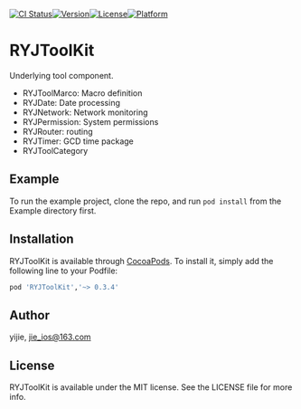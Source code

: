 [![CI Status](https://img.shields.io/travis/developRen/RYJToolKit.svg?style=flat)](https://travis-ci.org/developRen/RYJToolKit)[![Version](https://img.shields.io/cocoapods/v/RYJToolKit.svg?style=flat)](https://cocoapods.org/pods/RYJToolKit)[![License](https://img.shields.io/cocoapods/l/RYJToolKit.svg?style=flat)](https://cocoapods.org/pods/RYJToolKit)[![Platform](https://img.shields.io/cocoapods/p/RYJToolKit.svg?style=flat)](https://cocoapods.org/pods/RYJToolKit)

# RYJToolKit

Underlying tool component.

- RYJToolMarco: Macro definition
- RYJDate: Date processing
- RYJNetwork: Network monitoring
- RYJPermission: System permissions
- RYJRouter: routing
- RYJTimer: GCD time package
- RYJToolCategory

## Example

To run the example project, clone the repo, and run `pod install` from the Example directory first.

## Installation

RYJToolKit is available through [CocoaPods](https://cocoapods.org). To install
it, simply add the following line to your Podfile:

```ruby
pod 'RYJToolKit','~> 0.3.4'
```

## Author

yijie, jie_ios@163.com

## License

RYJToolKit is available under the MIT license. See the LICENSE file for more info.
